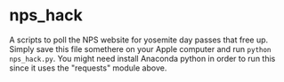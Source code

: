 # nps_hack
A scripts to poll the NPS website for yosemite day passes that free up.
Simply save this file somethere on your Apple computer and run `python nps_hack.py`. You might need install Anaconda python in order to run this since it uses the "requests" module above.
